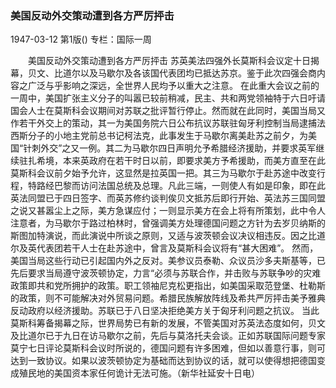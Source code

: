 ### 美国反动外交策动遭到各方严厉抨击

1947-03-12
第1版()
专栏：国际一周

　　美国反动外交策动遭到各方严厉抨击
    苏英美法四强外长莫斯科会议定十日揭幕，贝文、比道尔以及马歇尔及各该国代表团均已抵达苏京。鉴于此次四强会商内容之广泛与乎影响之深远，全世界人民均予以重大之注意。
    在此重大会议之前的一周中，美国扩张主义分子的叫嚣已较前稍减，民主、共和两党领袖特于六日吁请国会人士在莫斯科会议期间对苏联之批评暂行停止。然而就在此同时，美国当局又作若干外交上的策动，其一为美国务院六日公布抗议苏联驻匈牙利控制当局逮捕法西斯分子的小地主党前总书记柯法克，此事发生于马歇尔离美赴苏之前夕，为美国“针刺外交”之又一例。其二为马歇尔四日声明允予希腊经济援助，并要求英军继续驻扎希境，本来英政府在若干时日以前，即要求美方予希援助，而美方直至在此莫斯科会议前夕始予允许，这显然是拉英国一把。其三为马歇尔于赴苏途中改变行程，特路经巴黎而访问法国总统及总理。凡此三端，一则使人有如是印象，即在此英法同盟已于四日签字、而英苏修约谈判俟贝文抵苏后即行开始、英法苏三国同盟之说又甚嚣尘上之际，美方急谋应付；一则显示美方在会上将有所策划，此中令人注意者，为马歇尔于路过柏林时，曾强调美方处理德国问题之方针为去岁贝纳斯的斯图加特演说，而此演说中所谈之原则，又适与波茨顿会议决议相违反。因之比道尔及英代表团若干人士在赴苏途中，曾言及莫斯科会议将有“甚大困难”。
    然而，美国当局这些行动已引起国内外之反对。美参议员泰勒、众议员沙多夫斯基等，已先后要求当局遵守波茨顿协定，力言“必须与苏联合作，并击败与苏联争吵的灾难政策即共和党所拥护的政策。职工领袖尼克松更指出，如美国采取范登堡、杜勒斯的政策，则不可能解决对外贸易问题。希腊民族解放阵线及希共严厉抨击美予雅典反动政府以经济援助。苏联已于八日坚决拒绝美方关于匈牙利问题之抗议。
    当此莫斯科筹备揭幕之际，世界局势已有新的发展，不管美国对苏英法态度如何，贝文及比道尔已于九日在访马歇尔之前，先后与莫洛托夫会谈。正如苏联国际问题专家莫宁七日评论莫斯科会议时所说的，德国问题有许多困难，但如以善意行事，则可达到一致协议。如果以波茨顿协定为基础而达到协议的话，就可以使得想把德国变成殖民地的美国资本家任何诡计无法可施。（新华社延安十日电）
